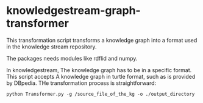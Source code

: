 # knowledgestream-graph-transformer
This transformation script transforms a knowledge graph into a format used in the knowledge stream repository.

The packages needs modules like rdflid and numpy.

In knowledgestream, The knowledge graph has to be in a specific format. This script accepts A knowledge graph in turtle format, such as is provided by DBpedia. THe transformation process is straightforward:

`
python Transformer.py -g /source_file_of_the_kg -o ./output_directory
`
